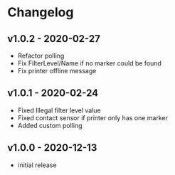 # Changelog


## v1.0.2 - 2020-02-27
- Refactor polling
- Fix FilterLevel/Name if no marker could be found
- Fix printer offline message

## v1.0.1 - 2020-02-24
- Fixed Illegal filter level value
- Fixed contact sensor if printer only has one marker
- Added custom polling

## v1.0.0 - 2020-12-13
- initial release

